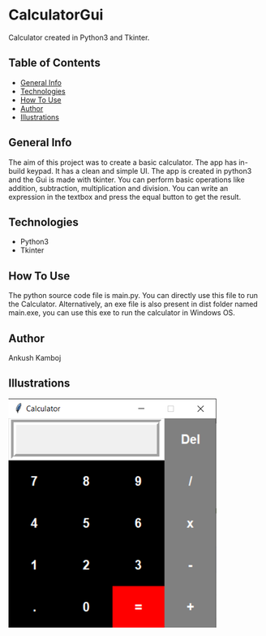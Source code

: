 # CalculatorGui
  Calculator created in Python3 and Tkinter.
  
## Table of Contents
* [General Info](#general-info)
* [Technologies](#technologies)
* [How To Use](#howtouse)
* [Author](#author)
* [Illustrations](#illustrations)

## General Info
  The aim of this project was to create a basic calculator. The app has in-build keypad. It has a clean and simple UI. The app is created in python3 and the Gui is made with tkinter. You can perform basic operations like addition, subtraction, multiplication and division. You can write an expression in the textbox and press the equal button to get the result.
  
## Technologies
* Python3
* Tkinter

## How To Use
  The python source code file is main.py. You can directly use this file to run the Calculator. Alternatively, an exe file is also present in dist folder named main.exe, you can use this exe to run the calculator in Windows OS.
  
## Author
Ankush Kamboj

## Illustrations
![Alt text](https://github.com/Ankush-Kamboj/CalculatorGui/blob/master/Screenshot1.PNG?raw=true "Calculator")
